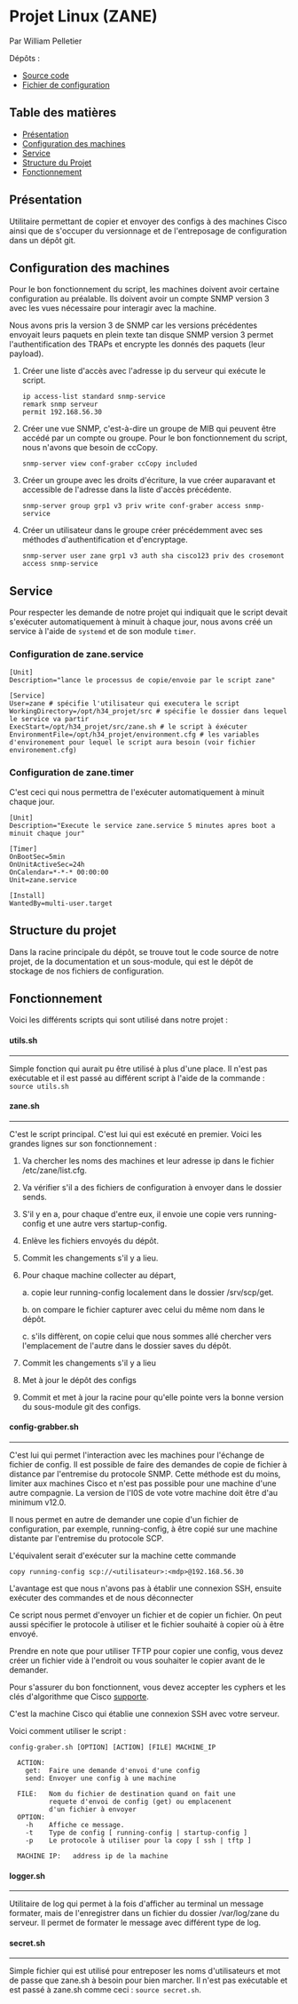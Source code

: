 # Projet Linux (ZANE)

Par William Pelletier


Dépôts :

- [Source code](https://git.dti.crosemont.quebec/1834089/h34_projet)
- [Fichier de configuration](https://git.dti.crosemont.quebec/1834089/h34_projet-config)



## Table des matières
- [Présentation](#présentation)
- [Configuration des machines](#configuration-des-machines)
- [Service](#Service)
- [Structure du Projet](#Structure-du-projet)
- [Fonctionnement](#fonctionnement)


## Présentation

Utilitaire permettant de copier et envoyer des configs à des machines Cisco ainsi que de s'occuper du versionnage et de l'entreposage de configuration dans un dépôt git.

## Configuration des machines

Pour le bon fonctionnement du script, les machines doivent avoir certaine configuration au préalable. Ils doivent avoir un compte SNMP version 3 avec les vues nécessaire pour interagir avec la machine.

Nous avons pris la version 3 de SNMP car les versions précédentes envoyait leurs paquets en plein texte tan disque SNMP version 3 permet l'authentification des TRAPs et encrypte les donnés des paquets (leur payload).

1. Créer une liste d'accès avec l'adresse ip du serveur qui exécute le script.

    ```
    ip access-list standard snmp-service
    remark snmp serveur 
    permit 192.168.56.30
    ```

2. Créer une vue SNMP, c'est-à-dire un groupe de MIB qui peuvent être accédé par un compte ou groupe. Pour le bon fonctionnement du script, nous n'avons que besoin de ccCopy.

    ```
    snmp-server view conf-graber ccCopy included
    ```


3. Créer un groupe avec les droits d'écriture, la vue créer auparavant et accessible de l'adresse dans la liste d'accès précédente.
    ```
    snmp-server group grp1 v3 priv write conf-graber access snmp-service 
    ```

4. Créer un utilisateur dans le groupe créer précédemment avec ses méthodes d'authentification et d'encryptage.
    ```
    snmp-server user zane grp1 v3 auth sha cisco123 priv des crosemont access snmp-service 
    ```


## Service 

Pour respecter les demande de notre projet qui indiquait que le script devait s'exécuter automatiquement à minuit à chaque jour, nous avons créé un service à l'aide de `systemd` et de son module `timer`.

### Configuration de zane.service
```
[Unit]
Description="lance le processus de copie/envoie par le script zane"

[Service]
User=zane # spécifie l'utilisateur qui executera le script
WorkingDirectory=/opt/h34_projet/src # spécifie le dossier dans lequel le service va partir
ExecStart=/opt/h34_projet/src/zane.sh # le script à éxécuter
EnvironmentFile=/opt/h34_projet/environment.cfg # les variables d'environement pour lequel le script aura besoin (voir fichier environement.cfg)

```

### Configuration de zane.timer

C'est ceci qui nous permettra de l'exécuter automatiquement à minuit chaque jour.

```
[Unit]
Description="Execute le service zane.service 5 minutes apres boot a minuit chaque jour"

[Timer]
OnBootSec=5min
OnUnitActiveSec=24h
OnCalendar=*-*-* 00:00:00
Unit=zane.service

[Install]
WantedBy=multi-user.target
```


## Structure du projet 

Dans la racine principale du dépôt, se trouve tout le code source de notre projet, de la documentation et un sous-module, qui est le dépôt de stockage de nos fichiers de configuration.



## Fonctionnement

Voici les différents scripts qui sont utilisé dans notre projet :

#### utils.sh 
---
Simple fonction qui aurait pu être utilisé à plus d'une place. Il n'est pas exécutable et il est passé au différent script à l'aide de la commande : `source utils.sh`

#### zane.sh
--- 

C'est le script principal. C'est lui qui est exécuté en premier. Voici les grandes lignes sur son fonctionnement :


1. Va chercher les noms des machines et leur adresse ip dans le fichier /etc/zane/list.cfg.

2. Va vérifier s'il a des fichiers de configuration à envoyer dans le dossier sends. 

3. S'il y en a, pour chaque d'entre eux, il envoie une copie vers running-config et une autre vers startup-config.

4. Enlève les fichiers envoyés du dépôt.

5. Commit les changements s'il y a lieu.

6. Pour chaque machine collecter au départ,

    a. copie leur running-config localement dans le dossier /srv/scp/get.

    b. on compare le fichier capturer avec celui du même nom dans le dépôt.

    c. s'ils diffèrent, on copie celui que nous sommes allé chercher vers l'emplacement de l'autre dans le dossier saves du dépôt.

7. Commit les changements s'il y a lieu

8. Met à jour le dépôt des configs

9. Commit et met à jour la racine pour qu'elle pointe vers la bonne version du sous-module git des configs.


#### config-grabber.sh
---
C'est lui qui permet l'interaction avec les machines pour l'échange de fichier de config. Il est possible de faire des demandes de copie de fichier à distance par l'entremise du protocole SNMP. Cette méthode est du moins, limiter aux machines Cisco et n'est pas possible pour une machine d'une autre compagnie. La version de l'I0S de vote votre machine doit être d'au minimum v12.0.

Il nous permet en autre de demander une copie d'un fichier de configuration, par exemple, running-config, à être copié sur une machine distante par l'entremise du protocole SCP.

L'équivalent serait d'exécuter sur la machine cette commande 
```
copy running-config scp://<utilisateur>:<mdp>@192.168.56.30
```
L'avantage est que nous n'avons pas à établir une connexion SSH, ensuite exécuter des commandes et de nous déconnecter

Ce script nous permet d'envoyer un fichier et de copier un fichier. On peut aussi spécifier le protocole à utiliser et le fichier souhaité à copier où à être envoyé.

Prendre en note que pour utiliser TFTP pour copier une config, vous devez créer un fichier vide à l'endroit ou vous souhaiter le copier avant de le demander.

Pour s'assurer du bon fonctionnent, vous devez accepter les cyphers et les clés d'algorithme que Cisco [supporte](https://www.cisco.com/c/en/us/td/docs/ios-xml/ios/sec_usr_ssh/configuration/xe-16/sec-usr-ssh-xe-16-book/sec-secure-shell-algorithm-ccc.html).

C'est la machine Cisco qui établie une connexion SSH avec votre serveur.


Voici comment utiliser le script :
```
config-graber.sh [OPTION] [ACTION] [FILE] MACHINE_IP
  
  ACTION:
    get:  Faire une demande d'envoi d'une config
    send: Envoyer une config à une machine 
  
  FILE:   Nom du fichier de destination quand on fait une
          requete d'envoi de config (get) ou emplacenent
          d'un fichier à envoyer
  OPTION:
    -h    Affiche ce message. 
    -t    Type de config [ running-config | startup-config ]
    -p    Le protocole à utiliser pour la copy [ ssh | tftp ]

  MACHINE IP:   address ip de la machine
```


#### logger.sh
---
Utilitaire de log qui permet à la fois d'afficher au terminal un message formater, mais de l'enregistrer dans un fichier du dossier /var/log/zane du serveur. Il permet de formater le message avec différent type de log.


#### secret.sh
---
Simple fichier qui est utilisé pour entreposer les noms d'utilisateurs et mot de passe que zane.sh à besoin pour bien marcher. Il n'est pas exécutable et est passé à zane.sh comme ceci : `source secret.sh`.





